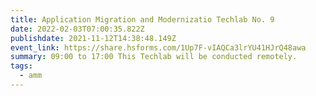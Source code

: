 ```yaml
---
title: Application Migration and Modernizatio Techlab No. 9
date: 2022-02-03T07:00:35.822Z
publishdate: 2021-11-12T14:38:48.149Z
event_link: https://share.hsforms.com/1Up7F-vIAQCa3lrYU41HJrQ48awa
summary: 09:00 to 17:00 This Techlab will be conducted remotely.
tags:
  - amm
---
```

